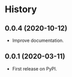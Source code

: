 # History

## 0.0.4 (2020-10-12)

* Improve documentation.

## 0.0.1 (2020-03-11)

* First release on PyPI.
